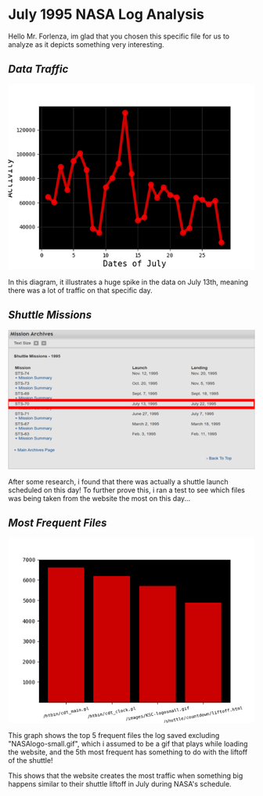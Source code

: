 # July 1995 NASA Log Analysis

Hello Mr. Forlenza, im glad that you chosen this specific file for us to analyze as it depicts something very interesting. 



## *Data Traffic* 

![Graph #1](/Figure_1.png)

In this diagram, it illustrates a huge spike in the data on July 13th, meaning there was a lot of traffic on that specific day. 

## *Shuttle Missions*
![Graph #2](/Figure_3.png)

After some research, i found that there was actually a shuttle launch scheduled on this day! To further prove this, i ran a test to see which files was being taken from the website the most on this day...

## *Most Frequent Files*
![Graph #3](/Figure_2.png)

This graph shows the top 5 frequent files the log saved excluding "NASAlogo-small.gif", which i assumed to be a gif that plays while loading the website, and the 5th most frequent has something to do with the liftoff of the shuttle!  

This shows that the website creates the most traffic when something big happens similar to their shuttle liftoff in July during NASA's schedule. 
 

